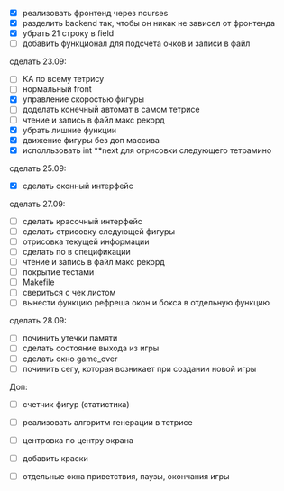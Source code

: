 - [x] реализовать фронтенд через ncurses
- [x] разделить backend так, чтобы он никак не зависел от фронтенда
- [x] убрать 21 строку в field
- [ ] добавить функционал для подсчета очков и записи в файл 

сделать 23.09:
- [ ] КА по всему тетрису
- [ ] нормальный front
- [x] управление скоростью фигуры
- [ ] доделать конечный автомат в самом тетрисе
- [ ] чтение и запись в файл макс рекорд
- [x] убрать лишние функции
- [x] движение фигуры без доп массива
- [x] исполльзовать int **next для отрисовки следующего тетрамино

сделать 25.09:
- [x] сделать оконный интерфейс

сделать 27.09:
- [ ] сделать красочный интерфейс
- [ ] сделать отрисовку следующей фигуры
- [ ] отрисовка текущей информации
- [ ] сделать по в спецификации
- [ ] чтение и запись в файл макс рекорд
- [ ] покрытие тестами
- [ ] Makefile
- [ ] свериться с чек листом
- [ ] вынести функцию рефреша окон и бокса в отдельную функцию

сделать 28.09:
- [ ] починить утечки памяти
- [ ] сделать состояние выхода из игры 
- [ ] сделать окно game_over
- [ ] починить сегу, которая возникает при создании новой игры

Доп:
- [ ] счетчик фигур (статистика)
- [ ] реализовать  алгоритм генерации в тетрисе
- [ ] центровка по центру экрана
- [ ] добавить краски
- [ ] отдельные окна приветствия, паузы, окончания игры
 
